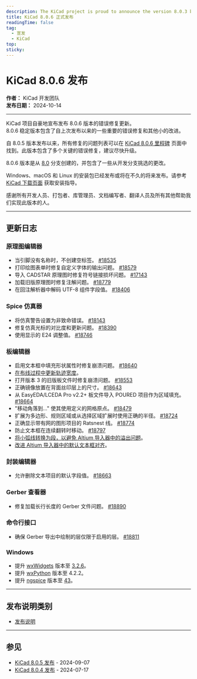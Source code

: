 ```yaml
---
description: The KiCad project is proud to announce the version 8.0.3 bug fix release. The 8.0.3 stable version contains critical bug fixes and other minor improvements since the previous release.
title: KiCad 8.0.6 正式发布
readingTime: false
tag:
  - 宣发
  - KiCad
top: 
sticky: 
---
```


# KiCad 8.0.6 发布

**作者：** KiCad 开发团队  
**发布日期：** 2024-10-14

---

KiCad 项目自豪地宣布发布 8.0.6 版本的错误修复更新。  
8.0.6 稳定版本包含了自上次发布以来的一些重要的错误修复和其他小的改进。

自 8.0.5 版本发布以来，所有修复的问题列表可以在 [KiCad 8.0.6 里程碑](https://gitlab.com/groups/kicad/-/milestones/40) 页面中找到。此版本包含了多个关键的错误修复，建议尽快升级。

8.0.6 版本是从 [8.0](https://gitlab.com/kicad/code/kicad/-/commits/8.0/) 分支创建的，并包含了一些从开发分支挑选的更改。

Windows、macOS 和 Linux 的安装包已经发布或将在不久的将来发布。请参考 [KiCad 下载页面](https://www.kicad.org/download) 获取安装指导。

感谢所有开发人员、打包者、库管理员、文档编写者、翻译人员及所有其他帮助我们实现此版本的人。

---

## 更新日志

### 原理图编辑器

- 当引脚没有名称时，不创建空标签。 [#18535](https://gitlab.com/kicad/code/kicad/-/issues/18535)
- 打印绘图表单时修复自定义字体的输出问题。 [#18579](https://gitlab.com/kicad/code/kicad/-/issues/18579)
- 导入 CADSTAR 原理图时修复符号链接损坏问题。 [#17143](https://gitlab.com/kicad/code/kicad/-/issues/17143)
- 加载旧版原理图时修复注解问题。 [#18779](https://gitlab.com/kicad/code/kicad/-/issues/18779)
- 在回注解析器中解码 UTF-8 组件字段值。 [#18406](https://gitlab.com/kicad/code/kicad/-/issues/18406)

### Spice 仿真器

- 将仿真警告设置为非致命错误。 [#18143](https://gitlab.com/kicad/code/kicad/-/issues/18143)
- 修复仿真光标的对比度和更新问题。 [#18390](https://gitlab.com/kicad/code/kicad/-/issues/18390)
- 使用显示的 E24 调整值。 [#18746](https://gitlab.com/kicad/code/kicad/-/issues/18746)

### 板编辑器

- 启用文本框中填充形状属性时修复崩溃问题。 [#18640](https://gitlab.com/kicad/code/kicad/-/issues/18640)
- [在布线过程中更新轨迹宽度](https://gitlab.com/kicad/code/kicad/-/commit/b48051d52f99e72b4b41a14101c58d0da7b79d0d)。
- 打开版本 3 的旧版板文件时修复崩溃问题。 [#18553](https://gitlab.com/kicad/code/kicad/-/issues/18553)
- 正确镜像放置在背面丝印层上的尺寸。 [#18643](https://gitlab.com/kicad/code/kicad/-/issues/18643)
- 从 EasyEDA/LCEDA Pro v2.2+ 板文件导入 POURED 项目作为区域填充。 [#18664](https://gitlab.com/kicad/code/kicad/-/issues/18664)
- "移动角落到…" 使其使用定义的网格原点。 [#18479](https://gitlab.com/kicad/code/kicad/-/issues/18479)
- 扩展为多边形、规则区域或从选择区域扩展时使用正确的半径。 [#18724](https://gitlab.com/kicad/code/kicad/-/issues/18724)
- 正确显示带有网的图形项目的 Ratsnest 线。 [#18774](https://gitlab.com/kicad/code/kicad/-/issues/18774)
- 防止文本框在连续翻转时移动。 [#18797](https://gitlab.com/kicad/code/kicad/-/issues/18797)
- [将小弧线转换为段，以避免 Altium 导入器中的溢出问题](https://gitlab.com/kicad/code/kicad/-/commit/e6ce4eb73e6b3cee977dfa5741a275056eba283d)。
- [改进 Altium 导入器中的默认文本框对齐](https://gitlab.com/kicad/code/kicad/-/commit/86f122416bbe181e7610972619841d2a2e921064)。

### 封装编辑器

- 允许删除文本项目的默认字段值。 [#18663](https://gitlab.com/kicad/code/kicad/-/issues/18663)

### Gerber 查看器

- 修复加载长行长度的 Gerber 文件问题。 [#18890](https://gitlab.com/kicad/code/kicad/-/issues/18890)

### 命令行接口

- 确保 Gerber 导出中绘制的层仅限于启用的层。 [#18811](https://gitlab.com/kicad/code/kicad/-/issues/18811)

### Windows

- 提升 [wxWidgets](https://www.wxwidgets.org/) 版本至 [3.2.6](https://www.wxwidgets.org/news/2024/09/wxwidgets-3.2.6-released/)。
- 提升 [wxPython](https://github.com/wxWidgets/Phoenix) 版本至 4.2.2。
- 提升 [ngspice](https://ngspice.sourceforge.io/) 版本至 [43](https://ngspice.sourceforge.io/news.html)。

---

## 发布说明类别

- [发布说明](https://www.kicad.org/blog/categories/Release-Notes)

---

## 参见

- [KiCad 8.0.5 发布](https://www.kicad.org/blog/2024/09/KiCad-8.0.5-Release/) - 2024-09-07
- [KiCad 8.0.4 发布](https://www.kicad.org/blog/2024/07/KiCad-8.0.4-Release/) - 2024-07-17
